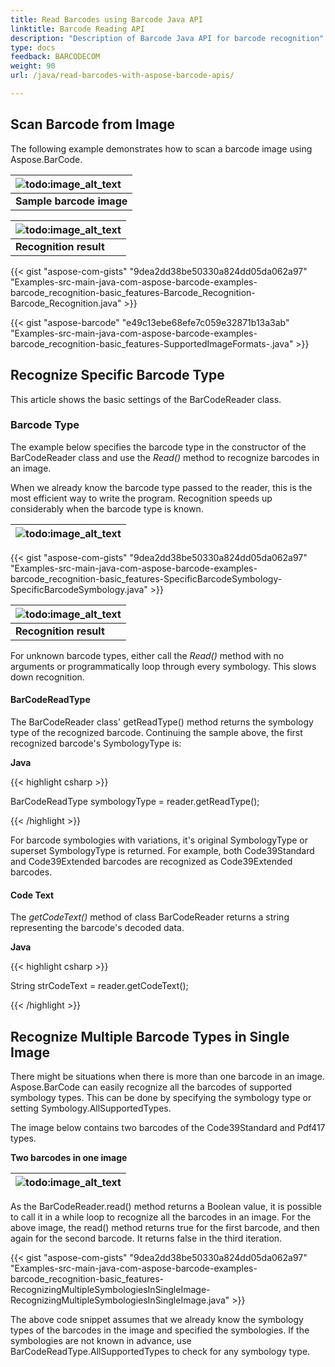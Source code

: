 ```yaml
---
title: Read Barcodes using Barcode Java API
linktitle: Barcode Reading API
description: "Description of Barcode Java API for barcode recognition"
type: docs
feedback: BARCODECOM
weight: 90
url: /java/read-barcodes-with-aspose-barcode-apis/

---
```


## **Scan Barcode from Image**
The following example demonstrates how to scan a barcode image using Aspose.BarCode.

|![todo:image_alt_text](http://i.imgur.com/S5k75Xf.jpg)|
| :- |
|**Sample barcode image**|
  

|![todo:image_alt_text](http://i.imgur.com/97XU28P.jpg)|
| :- |
|**Recognition result**|
  
{{< gist "aspose-com-gists" "9dea2dd38be50330a824dd05da062a97" "Examples-src-main-java-com-aspose-barcode-examples-barcode_recognition-basic_features-Barcode_Recognition-Barcode_Recognition.java" >}}

{{< gist "aspose-barcode" "e49c13ebe68efe7c059e32871b13a3ab" "Examples-src-main-java-com-aspose-barcode-examples-barcode_recognition-basic_features-SupportedImageFormats-.java" >}}

## **Recognize Specific Barcode Type**
This article shows the basic settings of the BarCodeReader class.

### **Barcode Type**
The example below specifies the barcode type in the constructor of the BarCodeReader class and use the *Read()* method to recognize barcodes in an image.

When we already know the barcode type passed to the reader, this is the most efficient way to write the program. Recognition speeds up considerably when the barcode type is known.

|![todo:image_alt_text](http://i.imgur.com/h5sWyXL.jpg)|
| :- |
  
{{< gist "aspose-com-gists" "9dea2dd38be50330a824dd05da062a97" "Examples-src-main-java-com-aspose-barcode-examples-barcode_recognition-basic_features-SpecificBarcodeSymbology-SpecificBarcodeSymbology.java" >}}

|![todo:image_alt_text](http://i.imgur.com/SBzZiCy.jpg)|
| :- |
|**Recognition result**|
  
For unknown barcode types, either call the *Read()* method with no arguments or programmatically loop through every symbology. This slows down recognition.

#### **BarCodeReadType**
The BarCodeReader class' getReadType() method returns the symbology type of the recognized barcode. Continuing the sample above, the first recognized barcode's SymbologyType is:

**Java**

{{< highlight csharp >}}

 BarCodeReadType symbologyType = reader.getReadType();

{{< /highlight >}}

For barcode symbologies with variations, it's original SymbologyType or superset SymbologyType is returned. For example, both Code39Standard and Code39Extended barcodes are recognized as Code39Extended barcodes.
#### **Code Text**
The *getCodeText()* method of class BarCodeReader returns a string representing the barcode's decoded data.

**Java**

{{< highlight csharp >}}

 String strCodeText = reader.getCodeText();

{{< /highlight >}}

## **Recognize Multiple Barcode Types in Single Image**
There might be situations when there is more than one barcode in an image. Aspose.BarCode can easily recognize all the barcodes of supported symbology types. This can be done by specifying the symbology type or setting Symbology.AllSupportedTypes.

The image below contains two barcodes of the Code39Standard and Pdf417 types.

**Two barcodes in one image**

|![todo:image_alt_text](http://i.imgur.com/5prpHFS.png)|
| :- |
  
As the BarCodeReader.read() method returns a Boolean value, it is possible to call it in a while loop to recognize all the barcodes in an image. For the above image, the read() method returns true for the first barcode, and then again for the second barcode. It returns false in the third iteration.

{{< gist "aspose-com-gists" "9dea2dd38be50330a824dd05da062a97" "Examples-src-main-java-com-aspose-barcode-examples-barcode_recognition-basic_features-RecognizingMultipleSymbologiesInSingleImage-RecognizingMultipleSymbologiesInSingleImage.java" >}}

The above code snippet assumes that we already know the symbology types of the barcodes in the image and specified the symbologies. If the symbologies are not known in advance, use BarCodeReadType.AllSupportedTypes to check for any symbology type.
